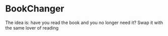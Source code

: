 # BookChanger

The idea is: have you read the book and you no longer need it? Swap it with the same lover of reading
